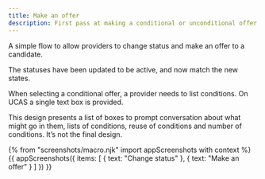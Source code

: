 ```yaml
---
title: Make an offer
description: First pass at making a conditional or unconditional offer.
---
```

A simple flow to allow providers to change status and make an offer to a candidate.

The statuses have been updated to be active, and now match the new states.

When selecting a conditional offer, a provider needs to list conditions. On UCAS a single text box is provided.

This design presents a list of boxes to prompt conversation about what might go in them, lists of conditions, reuse of conditions and number of conditions. It’s not the final design.

{% from "screenshots/macro.njk" import appScreenshots with context %}
{{ appScreenshots({
  items: [
    { text: "Change status" },
    { text: "Make an offer" }
  ]
}) }}
